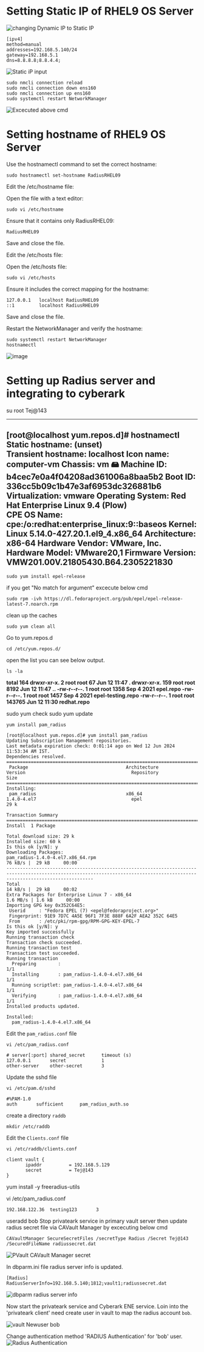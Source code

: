 # Setting Static IP of RHEL9 OS Server 
![changing Dynamic IP to Static IP](https://github.com/NallaTeja/CyberArk-PAS/assets/145950340/8877814b-905b-4687-b39d-f7f8bb36cef6)

```
[ipv4]
method=manual
addresses=192.168.5.140/24
gateway=192.168.5.1
dns=8.8.8.8;8.8.4.4;
```
![Static iP input](https://github.com/NallaTeja/CyberArk-PAS/assets/145950340/92b0d6cc-b378-4871-8c8e-2f2a587f357c)

```
sudo nmcli connection reload
sudo nmcli connection down ens160
sudo nmcli connection up ens160
sudo systemctl restart NetworkManager
```
![Excecuted above cmd](https://github.com/NallaTeja/CyberArk-PAS/assets/145950340/b6b6b430-ad90-4562-9566-0fb6f69e97b2)

# Setting hostname of RHEL9 OS Server 
Use the hostnamectl command to set the correct hostname:

```
sudo hostnamectl set-hostname RadiusRHEL09
```
Edit the /etc/hostname file:

Open the file with a text editor:

```
sudo vi /etc/hostname
```
Ensure that it contains only RadiusRHEL09:

```RadiusRHEL09```

Save and close the file.

Edit the /etc/hosts file:

Open the /etc/hosts file:

```
sudo vi /etc/hosts
```

Ensure it includes the correct mapping for the hostname:

```
127.0.0.1   localhost RadiusRHEL09
::1         localhost RadiusRHEL09
```

Save and close the file.

Restart the NetworkManager and verify the hostname:

```
sudo systemctl restart NetworkManager
hostnamectl
```

![image](https://github.com/NallaTeja/CyberArk-PAS/assets/145950340/1015abff-5a35-48b0-8229-d7c8c4ca6333)

# Setting up Radius server and integrating to cyberark
su root
Tej@143

---
[root@localhost yum.repos.d]# hostnamectl
   Static hostname: (unset)                                 
Transient hostname: localhost
         Icon name: computer-vm
           Chassis: vm 🖴
        Machine ID: b4cec7e0a4f04208ad361006a8baa5b2
           Boot ID: 336cc5b09c1b47e3af6953dc326881b6
    Virtualization: vmware
  Operating System: Red Hat Enterprise Linux 9.4 (Plow)     
       CPE OS Name: cpe:/o:redhat:enterprise_linux:9::baseos
            Kernel: Linux 5.14.0-427.20.1.el9_4.x86_64
      Architecture: x86-64
   Hardware Vendor: VMware, Inc.
    Hardware Model: VMware20,1
  Firmware Version: VMW201.00V.21805430.B64.2305221830
---

```
sudo yum install epel-release
```
if you get "No match for argument" excecute below cmd
```
sudo rpm -ivh https://dl.fedoraproject.org/pub/epel/epel-release-latest-7.noarch.rpm
```
clean up the caches
```
sudo yum clean all
```
Go to yum.repos.d 
```
cd /etc/yum.repos.d/
```
open the list you can see below output.
```
ls -la
```

**total 164
drwxr-xr-x.   2 root root     67 Jun 12 11:47 .
drwxr-xr-x. 159 root root   8192 Jun 12 11:47 ..
-rw-r--r--.   1 root root   1358 Sep  4  2021 epel.repo
-rw-r--r--.   1 root root   1457 Sep  4  2021 epel-testing.repo
-rw-r--r--.   1 root root 143765 Jun 12 11:30 redhat.repo**


sudo yum check
sudo yum update
```
yum install pam_radius
```
```
[root@localhost yum.repos.d]# yum install pam_radius
Updating Subscription Management repositories.
Last metadata expiration check: 0:01:14 ago on Wed 12 Jun 2024 11:53:34 AM IST.
Dependencies resolved.
============================================================================================================================================================================
 Package                                    Architecture                           Version                                       Repository                            Size
============================================================================================================================================================================
Installing:
 pam_radius                                 x86_64                                 1.4.0-4.el7                                   epel                                  29 k

Transaction Summary
============================================================================================================================================================================
Install  1 Package

Total download size: 29 k
Installed size: 60 k
Is this ok [y/N]: y
Downloading Packages:
pam_radius-1.4.0-4.el7.x86_64.rpm                                                                                                            76 kB/s |  29 kB     00:00    
----------------------------------------------------------------------------------------------------------------------------------------------------------------------------
Total                                                                                                                                        14 kB/s |  29 kB     00:02     
Extra Packages for Enterprise Linux 7 - x86_64                                                                                              1.6 MB/s | 1.6 kB     00:00    
Importing GPG key 0x352C64E5:
 Userid     : "Fedora EPEL (7) <epel@fedoraproject.org>"
 Fingerprint: 91E9 7D7C 4A5E 96F1 7F3E 888F 6A2F AEA2 352C 64E5
 From       : /etc/pki/rpm-gpg/RPM-GPG-KEY-EPEL-7
Is this ok [y/N]: y
Key imported successfully
Running transaction check
Transaction check succeeded.
Running transaction test
Transaction test succeeded.
Running transaction
  Preparing        :                                                                                                                                                    1/1 
  Installing       : pam_radius-1.4.0-4.el7.x86_64                                                                                                                      1/1 
  Running scriptlet: pam_radius-1.4.0-4.el7.x86_64                                                                                                                      1/1 
  Verifying        : pam_radius-1.4.0-4.el7.x86_64                                                                                                                      1/1 
Installed products updated.

Installed:
  pam_radius-1.4.0-4.el7.x86_64
```

Edit the `pam_radius.conf` file

```
vi /etc/pam_radius.conf
```

```
# server[:port] shared_secret      timeout (s)
127.0.0.1       secret             1
other-server    other-secret       3
```

Update the sshd file

```
vi /etc/pam.d/sshd
```
```
#%PAM-1.0
auth       sufficient      pam_radius_auth.so
```
create a directory `raddb`
```
mkdir /etc/raddb
```

Edit the `Clients.conf` file

```
vi /etc/raddb/clients.conf
```

```
client vault {
       ipaddr          = 192.168.5.129
       secret          = Tej@143
}
```

yum install -y freeradius-utils

vi /etc/pam_radius.conf
```
192.168.122.36  testing123       3
```
useradd bob
Stop privateark service in primary vault server then update radius secret file via CAVault Manager by excecuting below cmd
```
CAVaultManager SecureSecretFiles /secretType Radius /Secret Tej@143 /SecuredFileName radiussecret.dat
```
![PVault CAVault Manager secret](https://github.com/NallaTeja/CyberArk-PAS/assets/145950340/1b69763b-885a-426e-9234-7a58cfff8477)

In dbparm.ini file radius server info is updated.

```
[Radius]
RadiusServerInfo=192.168.5.140;1812;vault1;radiussecret.dat
```
![dbparm radius server info](https://github.com/NallaTeja/CyberArk-PAS/assets/145950340/1fdd60d4-e911-472e-a1cd-05b0dff7449a)

Now start the privateark service and Cyberark ENE service. Loin into the 'privateark client' need create user in vault to map the radius account `bob`.

![vault Newuser bob](https://github.com/NallaTeja/CyberArk-PAS/assets/145950340/569f5c02-3695-477d-a9d7-2fea55171977)

Change authentication method 'RADIUS Authentication' for 'bob' user.
![Radius Authentication](https://github.com/NallaTeja/CyberArk-PAS/assets/145950340/94315fda-056b-42b7-bb5b-a0da3e53c7de)


